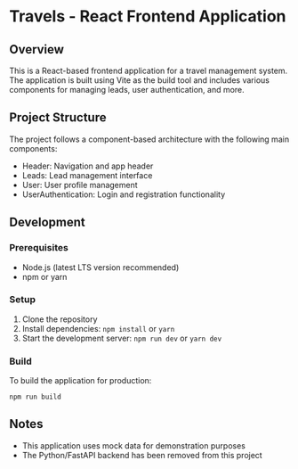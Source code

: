 # Travels - React Frontend Application

## Overview
This is a React-based frontend application for a travel management system. The application is built using Vite as the build tool and includes various components for managing leads, user authentication, and more.

## Project Structure
The project follows a component-based architecture with the following main components:
- Header: Navigation and app header
- Leads: Lead management interface
- User: User profile management
- UserAuthentication: Login and registration functionality

## Development

### Prerequisites
- Node.js (latest LTS version recommended)
- npm or yarn

### Setup
1. Clone the repository
2. Install dependencies: `npm install` or `yarn`
3. Start the development server: `npm run dev` or `yarn dev`

### Build
To build the application for production:
```
npm run build
```

## Notes
- This application uses mock data for demonstration purposes
- The Python/FastAPI backend has been removed from this project
